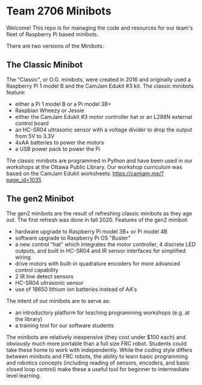 # Team 2706 Minibots

Welcome! This repo is for managing the code and resources for our team's fleet of Raspberry Pi based minibots.

There are two versions of the Minibots:

## The Classic Minibot

The "Classic", or O.G. minibots, were created in 2016 and originally used a Raspberry Pi 1 model B and the CamJam Edukit #3 kit. The classic minibots feature:
- either a Pi 1 model B or a Pi model 3B+
- Raspbian Wheezy or Jessie
- either the CamJam Edukit #3 motor controller hat or an L298N external control board
- an HC-SR04 ultrasonic sensor with a voltage divider to drop the output from 5V to 3.3V
- 4xAA batteries to power the motors
- a USB power pack to power the Pi

The classic minibots are programmed in Python and have been used in our workshops at the Ottawa Public Library. Our workshop curriculum was based on the CamJam Edukit worksheets: https://camjam.me/?page_id=1035

## The gen2 Minibot

The gen2 minibots are the result of refreshing classic minibots as they age out. The first refresh was done in fall 2020. Features of the gen2 minibot:
- hardware upgrade to Raspberry Pi model 3B+ or Pi model 4B
- software upgrade to Raspberry Pi OS "Buster"
- a new control "hat" which integrates the motor controller, 4 discrete LED outputs, and built in HC-SR04 and IR sensor interfaces for simplified wiring
- drive motors with built-in quadrature encoders for more advanced control capability
- 2 IR line detect sensors
- HC-SR04 ultrasonic sensor
- use of 18650 lithium ion batteries instead of AA's

The intent of our minibots are to serve as:
- an introductory platform for teaching programming workshops (e.g. at the library)
- a training tool for our software students

The minibots are relatively inexpensive (they cost under $100 each) and obviously much more portable than a full size FRC robot. Students could take these home to work with independently. While the coding style differs between minibots and FRC robots, the ability to learn basic programming and robotics concepts (including reading of sensors, encoders, and basic closed loop control) make these a useful tool for beginner to intermediate level learning.
